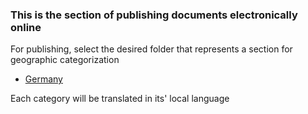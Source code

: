 ### This is the section of publishing documents electronically online

For publishing, select the desired folder that represents a section for geographic categorization

* [Germany](./germany/)

Each category will be translated in its' local language